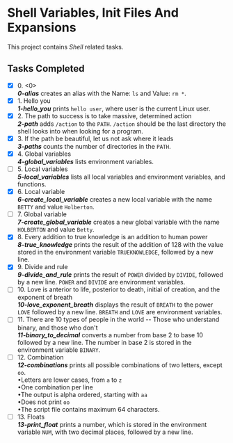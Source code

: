 # Shell Variables, Init Files And Expansions

This project contains _Shell_ related tasks.

## Tasks Completed

+ [x] 0\. &lt;0&gt;<br/>_**0-alias**_ creates an alias with the Name: `ls` and Value: `rm *`.
+ [x] 1\. Hello you<br/>_**1-hello_you**_ prints `hello user`, where user is the current Linux user.
+ [x] 2\. The path to success is to take massive, determined action<br/>_**2-path**_ adds `/action` to the `PATH`. `/action` should be the last directory the shell looks into when looking for a program.
+ [x] 3\. If the path be beautiful, let us not ask where it leads<br/>_**3-paths**_ counts the number of directories in the `PATH`.
+ [x] 4\. Global variables<br/>_**4-global_variables**_ lists environment variables.
+ [ ] 5\. Local variables<br/>_**5-local_variables**_ lists all local variables and environment variables, and functions.
+ [x] 6\. Local variable<br/>_**6-create_local_variable**_ creates a new local variable with the name `BETTY` and value `Holberton`.
+ [ ] 7\. Global variable<br/>_**7-create_global_variable**_ creates a new global variable with the name `HOLBERTON` and value `Betty`.
+ [x] 8\. Every addition to true knowledge is an addition to human power<br/>_**8-true_knowledge**_ prints the result of the addition of 128 with the value stored in the environment variable `TRUEKNOWLEDGE`, followed by a new line.
+ [x] 9\. Divide and rule<br/>_**9-divide_and_rule**_ prints the result of `POWER` divided by `DIVIDE`, followed by a new line. `POWER` and `DIVIDE` are environment variables.
+ [ ] 10\. Love is anterior to life, posterior to death, initial of creation, and the exponent of breath<br/>_**10-love_exponent_breath**_ displays the result of `BREATH` to the power `LOVE` followed by a new line. `BREATH` and `LOVE` are environment variables.
+ [ ] 11\. There are 10 types of people in the world -- Those who understand binary, and those who don't<br/>_**11-binary_to_decimal**_ converts a number from base 2 to base 10 followed by a new line. The number in base 2 is stored in the environment variable `BINARY`.
+ [ ] 12\. Combination<br/>_**12-combinations**_ prints all possible combinations of two letters, except `oo`.<br/>    &bullet;Letters are lower cases, from `a` to `z`<br/>    &bullet;One combination per line<br/>    &bullet;The output is alpha ordered, starting with `aa`<br/>    &bullet;Does not print `oo`<br/>    &bullet;The script file contains maximum 64 characters.
+ [ ] 13\. Floats<br/>_**13-print_float**_ prints a number, which is stored in the environment variable `NUM`, with two decimal places, followed by a new line.
